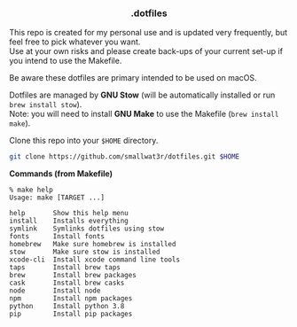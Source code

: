 <h3 align="center">.dotfiles</h3>


This repo is created for my personal use and is updated very
frequently, but feel free to pick whatever you want.  
Use at your own risks and please create back-ups of your current
set-up if you intend to use the Makefile.  

Be aware these dotfiles are primary intended to be used on macOS.  

Dotfiles are managed by **GNU Stow** (will be automatically installed
or run `brew install stow`).  
Note: you will need to install **GNU Make** to use the Makefile
(`brew install make`).  

Clone this repo into your `$HOME` directory.  
```sh
git clone https://github.com/smallwat3r/dotfiles.git $HOME
```

**Commands (from Makefile)**

```console
% make help
Usage: make [TARGET ...]

help       Show this help menu
install    Installs everything
symlink    Symlinks dotfiles using stow
fonts      Install fonts
homebrew   Make sure homebrew is installed
stow       Make sure stow is installed
xcode-cli  Install xcode command line tools
taps       Install brew taps
brew       Install brew packages
cask       Install brew casks
node       Install node
npm        Install npm packages
python     Install python 3.8
pip        Install pip packages
```
